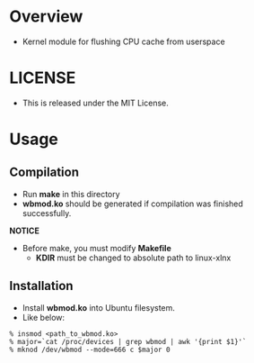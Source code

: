 # Overview
- Kernel module for flushing CPU cache from userspace

# LICENSE
- This is released under the MIT License.


# Usage
## Compilation
- Run **make** in this directory
- **wbmod.ko** should be generated if compilation was finished successfully.

**NOTICE**
- Before make, you must modify **Makefile**
  - **KDIR** must be changed to absolute path to linux-xlnx

## Installation
- Install **wbmod.ko** into Ubuntu filesystem.
- Like below:
```
% insmod <path_to_wbmod.ko>
% major=`cat /proc/devices | grep wbmod | awk '{print $1}'`
% mknod /dev/wbmod --mode=666 c $major 0
```
